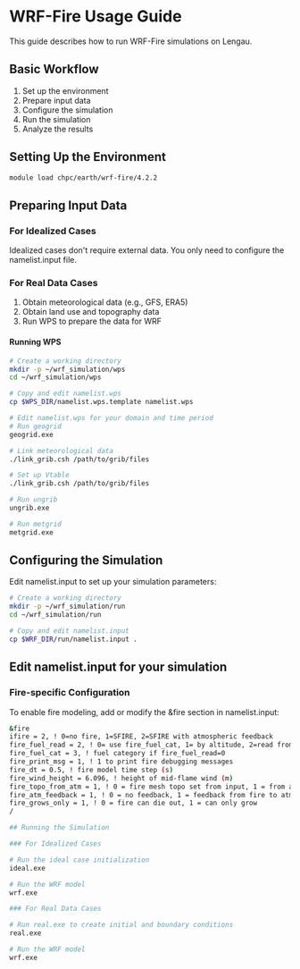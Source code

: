 # WRF-Fire Usage Guide

This guide describes how to run WRF-Fire simulations on Lengau.

## Basic Workflow

1. Set up the environment
2. Prepare input data
3. Configure the simulation
4. Run the simulation
5. Analyze the results

## Setting Up the Environment
```bash
module load chpc/earth/wrf-fire/4.2.2
```

## Preparing Input Data

### For Idealized Cases

Idealized cases don't require external data. You only need to configure the namelist.input file.

### For Real Data Cases

1. Obtain meteorological data (e.g., GFS, ERA5)
2. Obtain land use and topography data
3. Run WPS to prepare the data for WRF

#### Running WPS

```bash
# Create a working directory
mkdir -p ~/wrf_simulation/wps
cd ~/wrf_simulation/wps

# Copy and edit namelist.wps
cp $WPS_DIR/namelist.wps.template namelist.wps

# Edit namelist.wps for your domain and time period
# Run geogrid
geogrid.exe

# Link meteorological data
./link_grib.csh /path/to/grib/files

# Set up Vtable
./link_grib.csh /path/to/grib/files

# Run ungrib
ungrib.exe

# Run metgrid
metgrid.exe
```

## Configuring the Simulation

Edit namelist.input to set up your simulation parameters:
```bash
# Create a working directory
mkdir -p ~/wrf_simulation/run
cd ~/wrf_simulation/run

# Copy and edit namelist.input
cp $WRF_DIR/run/namelist.input .
```

## Edit namelist.input for your simulation
### Fire-specific Configuration

To enable fire modeling, add or modify the &fire section in namelist.input:
```bash
&fire
ifire = 2, ! 0=no fire, 1=SFIRE, 2=SFIRE with atmospheric feedback
fire_fuel_read = 2, ! 0= use fire_fuel_cat, 1= by altitude, 2=read from file
fire_fuel_cat = 3, ! fuel category if fire_fuel_read=0
fire_print_msg = 1, ! 1 to print fire debugging messages
fire_dt = 0.5, ! fire model time step (s)
fire_wind_height = 6.096, ! height of mid-flame wind (m)
fire_topo_from_atm = 1, ! 0 = fire mesh topo set from input, 1 = from atmosphere
fire_atm_feedback = 1, ! 0 = no feedback, 1 = feedback from fire to atmosphere
fire_grows_only = 1, ! 0 = fire can die out, 1 = can only grow
/

## Running the Simulation

### For Idealized Cases

# Run the ideal case initialization
ideal.exe

# Run the WRF model
wrf.exe

### For Real Data Cases

# Run real.exe to create initial and boundary conditions
real.exe

# Run the WRF model
wrf.exe
```



